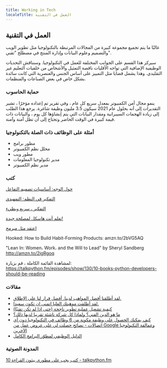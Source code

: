 ```yaml
---
title: Working in Tech
localeTitle: العمل في التقنية
---
```

## العمل في التقنية

غالبًا ما يتم تجميع مجموعة كبيرة من المجالات المرتبطة بالتكنولوجيا مثل تطوير الويب والتصميم وعلوم البيانات وإدارة المنتج في مصطلح "تقني".

سيركز هذا القسم على الجوانب المختلفة للعمل في التكنولوجيا. وسنناقش التحديات الوظيفية الإضافية التي تواجه الأقليات ناقصة التمثيل والأشخاص من خلفيات التعليم غير التقليدي. وهذا يشمل قضايا مثل التمييز على أساس الجنس والعنصرية التي كانت سائدة بشكل خاص في بعض الصناعات والمنظمات.

### حماية الحاسوب

ينمو مجال أمن الكمبيوتر بمعدل سريع كل عام ، وفي تقرير تم إعداده مؤخرًا ، تشير التقديرات إلى أنه بحلول عام 2021 سيكون 3.5 مليون وظيفة شاغرة. يرجع هذا الطلب إلى زيادة الهجمات السيبرانية ومقدار البيانات التي يتم إنشاؤها كل يوم ، والبيانات ذات قيمة كبيرة في الوقت الحاضر وتحتاج إلى أن تظل آمنة وآمنة.

### أمثلة على الوظائف ذات الصلة بالتكنولوجيا

*   مطور برامج
*   محلل نظم الكمبيوتر
*   مطور ويب
*   مدير تكنولوجيا المعلومات
*   مدير نظم الكمبيوتر

### كتب

[حول الوجه: أساسيات تصميم التفاعل](https://amzn.to/2uwtugk)

[التفكير في النظم: التمهيدي](https://amzn.to/2u6FbJF)

[التفكير ، سريع وبطيء](https://amzn.to/2tnnlTN)

[تعلم أنت هاسكل لمصلحة جيدة!](https://amzn.to/2veOjdv)

[اعتقد مثل مبرمج](https://www.nostarch.com/thinklikeaprogrammer)

Hooked: How to Build Habit-Forming Products: amzn.to/2bVG5AQ

"Lean In: Women، Work، and the Will to Lead" by Sheryl Sandberg http://amzn.to/2igRgoq

لمشاهدة القائمة الكاملة ، قم بزيارة: https://talkpython.fm/episodes/show/130/10-books-python-developers-should-be-reading

### مقالات

*   [لقد أطلقنا أفضل المواهب لدينا. أفضل قرار لنا على الإطلاق.](https://medium.freecodecamp.org/we-fired-our-top-talent-best-decision-we-ever-made-4c0a99728fde)
*   [لقد أطلقت موهبتك العليا اتمنى ان تكون سعيدا.](https://medium.com/@deusexmachina667/you-fired-your-top-talent-i-hope-youre-happy-cf57c41183dd)
*   [كيفية تشغيل عملية تطوير ناجحة (حتى إذا لم تكن تقنيًا)](https://medium.freecodecamp.org/how-to-run-a-successful-development-process-even-if-youre-not-technical-185d0558c89a)
*   [ما هو الدين الفني؟ ولماذا كل شركة ناشئة تقريبا لديها ذلك؟](https://medium.freecodecamp.org/what-is-technical-debt-and-why-do-most-startups-have-it-9a54458daabf)
*   [كيف يمكنك الحصول على وظيفة مكونة من 6 وظائف في التكنولوجيا دون أي اتصالات - نصائح حصلت لي على عروض عمل من Google وعمالقة التكنولوجيا الآخرين](https://medium.freecodecamp.org/how-you-can-land-a-6-figure-job-in-tech-with-no-connections-6eed0de26ea4)
*   [الدليل الوظيفي لمطوّر البرامج الكامل](https://simpleprogrammer.com/products/careerguide/)

### المدونة الصوتية

[10 كتب يجب على مطوري بيثون القراءة - talkpython.fm](https://talkpython.fm/episodes/show/130/10-books-python-developers-should-be-reading)